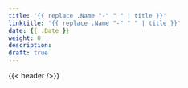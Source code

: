 ```yaml
---
title: '{{ replace .Name "-" " " | title }}'
linktitle: '{{ replace .Name "-" " " | title }}'
date: {{ .Date }}
weight: 0
description:
draft: true
---
```


{{< header />}}
